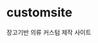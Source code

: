 # customsite
장고기반 의류 커스텀 제작 사이트

<iframe id="video" width="가로" height="세로" src="C:\Users\seohe\Documents\GOMMixPro" frameborder="0">
</iframe>
